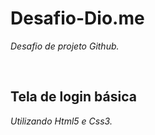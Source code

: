 # Desafio-Dio.me
_Desafio de projeto Github._

<br>  

##  Tela de login básica


_Utilizando Html5 e Css3._


